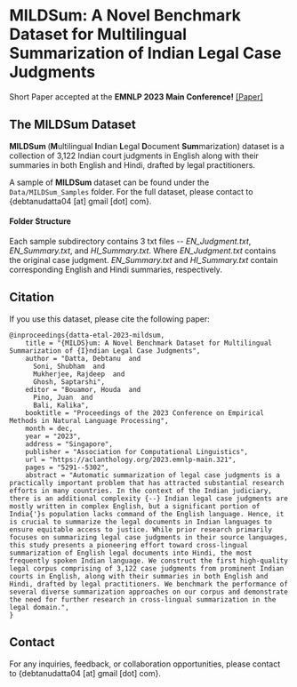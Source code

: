 # MILDSum: A Novel Benchmark Dataset for Multilingual Summarization of Indian Legal Case Judgments

Short Paper accepted at the **EMNLP 2023 Main Conference!** <a href="https://aclanthology.org/2023.emnlp-main.321/">[Paper]</a>

## The MILDSum Dataset 
<b> MILDSum </b> (**M**ultilingual **I**ndian **L**egal **D**ocument **Sum**marization) dataset is a collection of 3,122 Indian court judgments in English along with their summaries in both English and Hindi, drafted by legal practitioners.

A sample of <b> MILDSum </b> dataset can be found under the `Data/MILDSum_Samples` folder. For the full dataset, please contact to {debtanudatta04 [at] gmail [dot] com}.

#### Folder Structure
Each sample subdirectory contains 3 txt files -- <i>EN_Judgment.txt</i>, <i>EN_Summary.txt</i>, and <i>HI_Summary.txt</i>. Where <i>EN_Judgment.txt</i> contains the original case judgment. <i>EN_Summary.txt</i> and <i>HI_Summary.txt</i> contain corresponding English and Hindi summaries, respectively.

## Citation
If you use this dataset, please cite the following paper:
```
@inproceedings{datta-etal-2023-mildsum,
    title = "{MILDS}um: A Novel Benchmark Dataset for Multilingual Summarization of {I}ndian Legal Case Judgments",
    author = "Datta, Debtanu  and
      Soni, Shubham  and
      Mukherjee, Rajdeep  and
      Ghosh, Saptarshi",
    editor = "Bouamor, Houda  and
      Pino, Juan  and
      Bali, Kalika",
    booktitle = "Proceedings of the 2023 Conference on Empirical Methods in Natural Language Processing",
    month = dec,
    year = "2023",
    address = "Singapore",
    publisher = "Association for Computational Linguistics",
    url = "https://aclanthology.org/2023.emnlp-main.321",
    pages = "5291--5302",
    abstract = "Automatic summarization of legal case judgments is a practically important problem that has attracted substantial research efforts in many countries. In the context of the Indian judiciary, there is an additional complexity {--} Indian legal case judgments are mostly written in complex English, but a significant portion of India{'}s population lacks command of the English language. Hence, it is crucial to summarize the legal documents in Indian languages to ensure equitable access to justice. While prior research primarily focuses on summarizing legal case judgments in their source languages, this study presents a pioneering effort toward cross-lingual summarization of English legal documents into Hindi, the most frequently spoken Indian language. We construct the first high-quality legal corpus comprising of 3,122 case judgments from prominent Indian courts in English, along with their summaries in both English and Hindi, drafted by legal practitioners. We benchmark the performance of several diverse summarization approaches on our corpus and demonstrate the need for further research in cross-lingual summarization in the legal domain.",
}
```

## Contact
For any inquiries, feedback, or collaboration opportunities, please contact to {debtanudatta04 [at] gmail [dot] com}.
